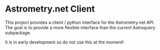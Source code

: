 # Astrometry.net Client

This project provides a client / python interface for the Astrometry.net API.
The goal is to provide a more flexible interface than the current Astroquery subpackage.

It is in early development so do not use this at the moment!

